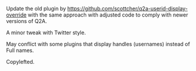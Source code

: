 Update the old plugin by 
https://github.com/scottcher/q2a-userid-display-override with the same approach with adjusted code to comply with newer versions of Q2A.

A minor tweak with Twitter style.

May conflict with some plugins that display handles (usernames) instead of Full names.

Copylefted.
